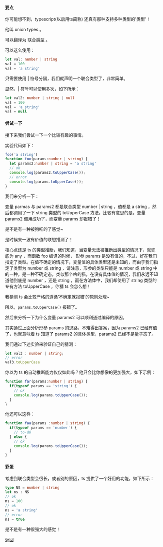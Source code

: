 #### 要点

你可能想不到，typescript(以后用ts简称) 还真有那种支持多种类型的'类型'！

他叫 union types 。 

可以翻译为 联合类型 。

可以这么使用：

```ts
let val: number | string
val = 100
val = 'a string'

```

只需要使用 | 符号分隔，我们就声明一个联合类型了，非常简单。

显然，| 符号可以使用多次，如下所示：

```ts
let val2: number | string | null
val = 100
val = 'a string'
val = null
```

#### 尝试一下

接下来我们尝试一下一个比较有趣的事情。

实验代码如下：

```ts
foo('a string')
function foo(params:number | string) {
  let params2:number | string = 'a string'
  // ok
  console.log(params2.toUpperCase());
  // error
  console.log(params.toUpperCase());
}
```

我们来分析一下：

变量 parmas 与 params2 都是联合类型 number | string ，值都是 a string ，然后都调用了一下 string 类型的 toUpperCase 方法，比较有意思的是，变量 params2 调用成功了，而变量 params 却报错了！

是不是有一种被狗㕵的了感觉~

是时候来一波有价值的联想推测了！

核心点还是 ts 的类型推断，我们知道，当变量无法被推断出类型的情况下，就兜底为 any ，而函数 foo 编译的时候， 形参 params 是没有值的，不过，好在我们指定了类型。在值不确定的情况下，变量值的具体类型还是未知的，而由于我们指定了类型为 number 或 string ，请注意，形参的类型只能是 number 或 string 中的一种，是一种不确定态，类似那个啥的猫，在没有具体值的情况，我们永远不知道他到底是 number ，还是 string ，而在方法体中，我们却使用了 string 类型的专有方法 toUpperCase ，你猜 ts 会怎么想！

我猜测 ts 会比较严格的遵循‘不确定就报错’的原则处理~

所以，`params.toUpperCase()` 报错了。

然后来分析一下为什么变量 params2 可以顺利通过编译的原因。

其实通过上面分析形参 params 的思路，不难得出答案，因为 params2 已经有值了，也就意味着 ts 知道了 params2 的具体类型，params2 已经不是量子态了。

我们通过下述实验来验证自己的猜测：

```ts
let val3 : number | string;
// error
val3.toUpperCase
```

你以为 ts 的自动推断能力仅仅如此吗？他只会比你想像的更加强大，如下示例：

```ts
function far(params:number | string) {
  if(typeof params == 'string') {
    // ok
    console.log(params.toUpperCase());
  }
}
```

他还可以这样：

```ts
function faa(params :number | string) {
  if(typeof params == 'number') {
    // to-d0
  } else {
    // ok
    console.log(params.toUpperCase());
  }
}
```

#### 彩蛋

考虑到联合类型会很长，或者别的原因，ts 提供了一个好用的功能，如下所示：

```ts
type NS = number | string
let ns : NS
// ok
ns = 100
// ok
ns = 'a string'
// error
ns = true

```

是不是有一种很强大的感觉！




[返回](/README.md)






